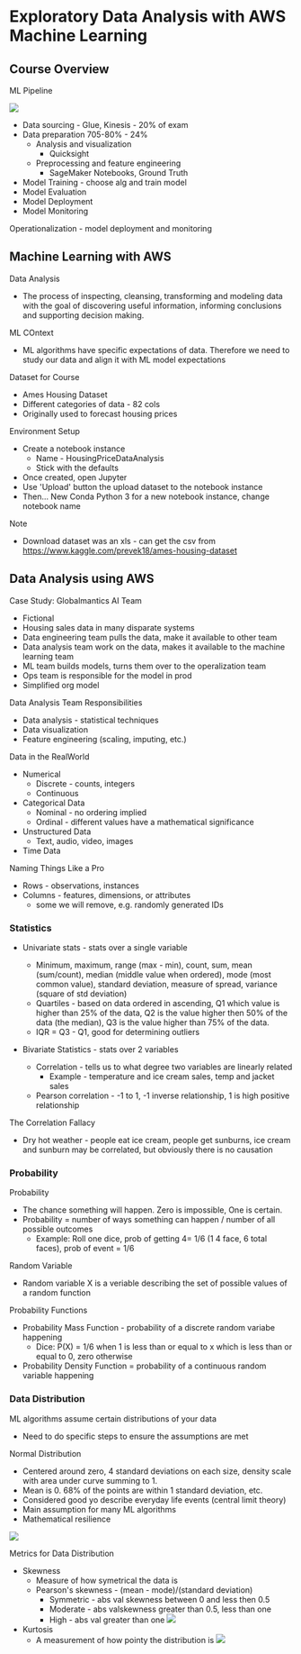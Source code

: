 # Exploratory Data Analysis with AWS Machine Learning

## Course Overview

ML Pipeline

![](./aws-ml-pipeline.png)

* Data sourcing - Glue, Kinesis - 20% of exam
* Data preparation 705-80% - 24% 
    * Analysis and visualization
        * Quicksight
    * Preprocessing and feature engineering
        * SageMaker Notebooks, Ground Truth
* Model Training - choose alg and train model
* Model Evaluation
* Model Deployment
* Model Monitoring

Operationalization - model deployment and monitoring

## Machine Learning with AWS

Data Analysis

* The process of inspecting, cleansing, transforming and modeling data with the goal of discovering useful information, informing conclusions and supporting decision making. 

ML COntext

* ML algorithms have specific expectations of data. Therefore we need to study our data and align it with ML model expectations

Dataset for Course

* Ames Housing Dataset
* Different categories of data - 82 cols
* Originally used to forecast housing prices

Environment Setup

* Create a notebook instance
    * Name - HousingPriceDataAnalysis
    * Stick with the defaults
* Once created, open Jupyter
* Use 'Upload' button the upload dataset to the notebook instance
* Then... New Conda Python 3 for a new notebook instance, change notebook name

Note

* Download dataset was an xls - can get the csv from https://www.kaggle.com/prevek18/ames-housing-dataset


## Data Analysis using AWS

Case Study: Globalmantics AI Team

* Fictional
* Housing sales data in many disparate systems
* Data engineering team pulls the data, make it available to other team
* Data analysis team work on the data, makes it available to the machine learning team
* ML team builds models, turns them over to the operalization team
* Ops team is responsible for the model in prod
* Simplified org model

Data Analysis Team Responsibilities

* Data analysis - statistical techniques
* Data visualization
* Feature engineering (scaling, imputing, etc.)

Data in the RealWorld

* Numerical
    * Discrete - counts, integers
    * Continuous
* Categorical Data
    * Nominal - no ordering implied
    * Ordinal - different values have a mathematical significance
* Unstructured Data
    * Text, audio, video, images
* Time Data

Naming Things Like a Pro

* Rows - observations, instances
* Columns - features, dimensions, or attributes
    * some we will remove, e.g. randomly generated IDs

### Statistics

* Univariate stats - stats over a single variable
    * Minimum, maximum, range (max - min), count, sum, mean (sum/count), median (middle value when ordered), mode (most common value), standard deviation, measure of spread, variance (square of std deviation)
    * Quartiles - based on data ordered in ascending, Q1 which value is higher than 25% of the data, Q2 is the value higher then 50% of the data (the median), Q3 is the value higher than 75% of the data.
    * IQR = Q3 - Q1, good for determining outliers

* Bivariate Statistics - stats over 2 variables
    * Correlation - tells us to what degree two variables are linearly related
        * Example - temperature and ice cream sales, temp and jacket sales
    * Pearson correlation - -1 to 1, -1 inverse relationship, 1 is high positive relationship

The Correlation Fallacy

* Dry hot weather - people eat ice cream, people get sunburns, ice cream and sunburn may be correlated, but obviously there is no causation

### Probability

Probability 

* The chance something will happen. Zero is impossible, One is certain.
* Probability = number of ways something can happen / number of all possible outcomes
    * Example: Roll one dice, prob of getting 4= 1/6 (1 4 face, 6 total faces), prob of event = 1/6

Random Variable

* Random variable X is a veriable describing the set of possible values of a random function

Probability Functions

* Probability Mass Function - probability of a discrete random variabe happening
    * Dice: P(X) = 1/6 when 1 is less than or equal to x which is less than or equal to 0, zero otherwise
* Probability Density Function = probability of a continuous random variable happening

### Data Distribution

ML algorithms assume certain distributions of your data

* Need to do specific steps to ensure the assumptions are met

Normal Distribution

* Centered around zero, 4 standard deviations on each size, density scale with area under curve summing to 1.
* Mean is 0. 68% of the points are within 1 standard deviation, etc.
* Considered good yo describe everyday life events (central limit theory)
* Main assumption for many ML algorithms
* Mathematical resilience

![](./normdist.png)

Metrics for Data Distribution

* Skewness
    * Measure of how symetrical the data is
    * Pearson's skewness - (mean - mode)/(standard deviation)
        * Symmetric - abs val skewness between 0 and less then 0.5
        * Moderate - abs valskewness greater than 0.5, less than one
        * High - abs val greater than one
    ![](./skewness.png)
* Kurtosis
    * A measurement of how pointy the distribution is
    ![](./kurtosis.png)

